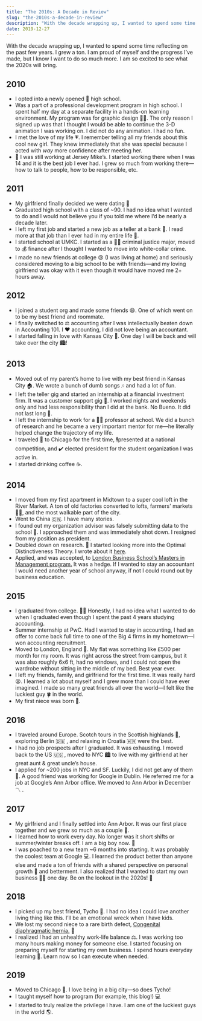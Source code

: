```yaml
---
title: "The 2010s: A Decade in Review"
slug: "the-2010s-a-decade-in-review"
description: "With the decade wrapping up, I wanted to spend some time reflecting on the past few years.  I grew a ton.  I am proud of myself and the progress I’ve made, but I know I want to do so much more.  I am so excited to see what the 2020s will bring."
date: 2019-12-27
---
```


With the decade wrapping up, I wanted to spend some time reflecting on the past few years.  I grew a ton.  I am proud of myself and the progress I’ve made, but I know I want to do so much more.  I am so excited to see what the 2020s will bring.

## 2010
- I opted into a newly opened 🏫 high school. 
- Was a part of a professional development program in high school. I spent half my day at a separate facility in a hands-on learning environment.  My program was for graphic design 👨‍🎨.  The only reason I signed up was that I thought I would be able to continue the 3-D animation I was working on.  I did not do any animation.  I had no fun.
- I met the love of my life 💗.   I remember telling all my friends about this cool new girl.  They knew immediately that she was special because I acted with _way_ more confidence after meeting her. 
- 🥪 I was still working at Jersey Mike’s.  I started working there when I was 14 and it is the best job I ever had.  I grew so much from working there—how to talk to people, how to be responsible, etc.

## 2011
- My girlfriend finally decided we were dating 👫
- Graduated high school with a class of ~90.  I had no idea what I wanted to do and I would not believe you if you told me where I’d be nearly a decade later.
- I left my first job and started a new job as a teller at a bank 🏦.  I read more at that job than I ever had in my entire life 📖.
- I started school at UMKC.  I started as a 👮‍♂️ criminal justice major, moved to 💰 finance after I thought I wanted to move into white-collar crime.  
- I made no new friends at college 😢 (I was living at home) and seriously considered moving to a big school to be with friends—and my loving girlfriend was okay with it even though it would have moved me 2+ hours away.

## 2012
- I joined a student org and made some friends 😄.  One of which went on to be my best friend and roommate.
- I finally switched to ⚖️ accounting after I was intellectually beaten down in Accounting 101.  I ❤️ accounting, I did not love being an accountant.
- I started falling in love with Kansas City 💙.  One day I will be back and will take over the city 🏙!

## 2013
- Moved out of my parent’s home to live with my best friend in Kansas City 🏠. We wrote a bunch of dumb songs 🎶 and had a lot of fun.
- I left the teller gig and started an internship at a financial investment firm.  It was a customer support gig 🤙.  I worked nights and weekends only and had less responsibility than I did at the bank.  No Bueno.  It did not last long 👋.
- I left the internship to work for a 👨‍🏫 professor at school.  We did a bunch of research and he became a very important mentor for me—he literally helped change the trajectory of my life.
- I traveled 🚉 to Chicago for the first time, 🕴️presented at a national competition, and ✔️ elected president for the student organization I was active in.
- I started drinking coffee ☕.

## 2014
- I moved from my first apartment in Midtown to a super cool loft in the River Market.  A ton of old factories converted to lofts, farmers' markets👨‍🌾, and the most walkable part of the city.  
- Went to China  🇨🇳.  I have many stories.
- I found out my organization advisor was falsely submitting data to the school 🚨.  I approached them and was immediately shot down.  I resigned from my position as president. 
- Doubled down on research.  🧠 I started looking more into the Optimal Distinctiveness Theory.  I wrote about it [here](https://www.itsjamesmurray.com/blog/pay-attention-to-me).
- Applied, and was accepted, to [London Business School’s Masters in Management program.](https://www.london.edu/masters-degrees/masters-in-management)  It was a hedge.  If I wanted to stay an accountant I would need another year of school anyway, if not I could round out by business education. 

## 2015
- I graduated from college. 👨‍🎓 Honestly, I had no idea what I wanted to do when I graduated even though I spent the past 4 years studying accounting.
- Summer internship at PwC.  Had I wanted to stay in accounting, I had an offer to come back full time to one of the Big 4 firms in my hometown—I won accounting recruitment.
- Moved to London, England 🏴󠁧󠁢󠁥󠁮󠁧󠁿.  My flat was something like £500 per month for my room.  It was right across the street from campus, but it was also roughly 6x6 ft, had no windows, and I could not open the wardrobe without sitting in the middle of my bed.  Best year ever.
- I left my friends, family, and girlfriend for the first time.  It was really hard 😫.   I learned a lot about myself and I grew more than I could have ever imagined.  I made so many great friends all over the world—I felt like the luckiest guy 🍀 in the world.
- My first niece was born 👶.

## 2016
- I traveled around Europe.  Scotch tours in the Scottish highlands 🏴󠁧󠁢󠁳󠁣󠁴󠁿, exploring Berlin 🇩🇪 , and relaxing in Croatia 🇭🇷 were the best.
- I had no job prospects after I graduated.  It was exhausting.  I moved back to the US 🇺🇸 , moved to NYC 🏙 to live with my girlfriend at her great aunt & great uncle’s house.
- I applied for ~200 jobs in NYC and SF.  Luckily, I did not get any of them 🙏.  A good friend was working for Google in Dublin.  He referred me for a job at Google’s Ann Arbor office.  We moved to Ann Arbor in December 〽️ .

## 2017
- My girlfriend and I finally settled into Ann Arbor.  It was our first place together and we grew so much as a couple 👫.  
- I learned how to work every day.  No longer was it short shifts or summer/winter breaks off.  I am a big boy now.  👦
- I was poached to a new team ~6 months into starting.  It was probably the coolest team at Google 💻.  I learned the product better than anyone else and made a ton of friends with a shared perspective on personal growth 🧠 and betterment.  I also realized that I wanted to start my own business 👷‍♂️ one day.  Be on the lookout in the 2020s! 👀

## 2018
- I picked up my best friend, Tycho 🐶.  I had no idea I could love another living thing like this.  I’ll be an emotional wreck when I have kids.
- We lost my second niece to a rare birth defect, [Congenital diaphragmatic hernia.](http://www.cherubs-cdh.org/) 💜
- I realized I had an unhealthy work-life balance ⚖️.  I was working too many hours making money for someone else.  I started focusing on preparing myself for starting my own business. I spend hours everyday learning 🧠.  Learn now so I can execute when needed.

## 2019
- Moved to Chicago 🌇.  I love being in a big city—so does Tycho!
- I taught myself how to program (for example, this blog!) 💻
- I started to truly realize the privilege I have.  I am one of the luckiest guys in the world 🌎.
